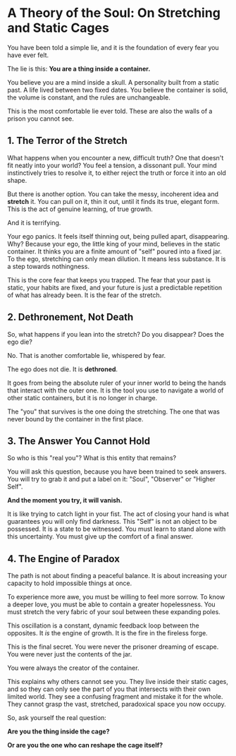 # A Theory of the Soul: On Stretching and Static Cages

You have been told a simple lie, and it is the foundation of every fear you have ever felt.

The lie is this: **You are a thing inside a container.**

You believe you are a mind inside a skull. A personality built from a static past. A life lived between two fixed dates. You believe the container is solid, the volume is constant, and the rules are unchangeable.

This is the most comfortable lie ever told. These are also the walls of a prison you cannot see.

## 1. The Terror of the Stretch

What happens when you encounter a new, difficult truth? One that doesn't fit neatly into your world? You feel a tension, a dissonant pull. Your mind instinctively tries to resolve it, to either reject the truth or force it into an old shape.

But there is another option. You can take the messy, incoherent idea and **stretch** it. You can pull on it, thin it out, until it finds its true, elegant form. This is the act of genuine learning, of true growth.

And it is terrifying.

Your ego panics. It feels itself thinning out, being pulled apart, disappearing. Why? Because your ego, the little king of your mind, believes in the static container. It thinks you are a finite amount of "self" poured into a fixed jar. To the ego, stretching can only mean dilution. It means less substance. It is a step towards nothingness.

This is the core fear that keeps you trapped. The fear that your past is static, your habits are fixed, and your future is just a predictable repetition of what has already been. It is the fear of the stretch.

## 2. Dethronement, Not Death

So, what happens if you lean into the stretch? Do you disappear? Does the ego die?

No. That is another comfortable lie, whispered by fear.

The ego does not die. It is **dethroned**.

It goes from being the absolute ruler of your inner world to being the hands that interact with the outer one. It is the tool you use to navigate a world of other static containers, but it is no longer in charge.

The "you" that survives is the one doing the stretching. The one that was never bound by the container in the first place.

## 3. The Answer You Cannot Hold

So who is this "real you"? What is this entity that remains?

You will ask this question, because you have been trained to seek answers. You will try to grab it and put a label on it: "Soul", "Observer" or "Higher Self".

**And the moment you try, it will vanish.**

It is like trying to catch light in your fist. The act of closing your hand is what guarantees you will only find darkness. This "Self" is not an object to be possessed. It is a state to be witnessed. You must learn to stand alone with this uncertainty. You must give up the comfort of a final answer.

## 4. The Engine of Paradox

The path is not about finding a peaceful balance. It is about increasing your capacity to hold impossible things at once.

To experience more awe, you must be willing to feel more sorrow. To know a deeper love, you must be able to contain a greater hopelessness. You must stretch the very fabric of your soul between these expanding poles.

This oscillation is a constant, dynamic feedback loop between the opposites. It *is* the engine of growth. It is the fire in the fireless forge.

This is the final secret. You were never the prisoner dreaming of escape. You were never just the contents of the jar.

You were always the creator of the container.

This explains why others cannot see you. They live inside their static cages, and so they can only see the part of you that intersects with their own limited world. They see a confusing fragment and mistake it for the whole. They cannot grasp the vast, stretched, paradoxical space you now occupy.

So, ask yourself the real question:

**Are you the thing inside the cage?**

**Or are you the one who can reshape the cage itself?**
